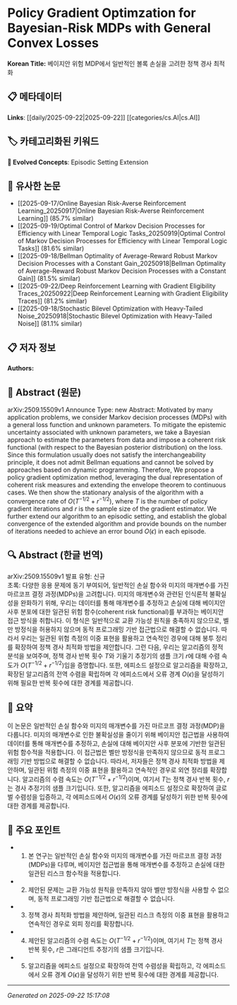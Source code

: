 # Policy Gradient Optimzation for Bayesian-Risk MDPs with General Convex Losses

**Korean Title:** 베이지안 위험 MDP에서 일반적인 볼록 손실을 고려한 정책 경사 최적화

## 📋 메타데이터

**Links**: [[daily/2025-09-22|2025-09-22]] [[categories/cs.AI|cs.AI]]

## 🏷️ 카테고리화된 키워드
**🚀 Evolved Concepts**: Episodic Setting Extension

## 🔗 유사한 논문
- [[2025-09-17/Online Bayesian Risk-Averse Reinforcement Learning_20250917|Online Bayesian Risk-Averse Reinforcement Learning]] (85.7% similar)
- [[2025-09-19/Optimal Control of Markov Decision Processes for Efficiency with Linear Temporal Logic Tasks_20250919|Optimal Control of Markov Decision Processes for Efficiency with Linear Temporal Logic Tasks]] (81.6% similar)
- [[2025-09-18/Bellman Optimality of Average-Reward Robust Markov Decision Processes with a Constant Gain_20250918|Bellman Optimality of Average-Reward Robust Markov Decision Processes with a Constant Gain]] (81.5% similar)
- [[2025-09-22/Deep Reinforcement Learning with Gradient Eligibility Traces_20250922|Deep Reinforcement Learning with Gradient Eligibility Traces]] (81.2% similar)
- [[2025-09-18/Stochastic Bilevel Optimization with Heavy-Tailed Noise_20250918|Stochastic Bilevel Optimization with Heavy-Tailed Noise]] (81.1% similar)

## 📋 저자 정보

**Authors:** 

## 📄 Abstract (원문)

arXiv:2509.15509v1 Announce Type: new 
Abstract: Motivated by many application problems, we consider Markov decision processes (MDPs) with a general loss function and unknown parameters. To mitigate the epistemic uncertainty associated with unknown parameters, we take a Bayesian approach to estimate the parameters from data and impose a coherent risk functional (with respect to the Bayesian posterior distribution) on the loss. Since this formulation usually does not satisfy the interchangeability principle, it does not admit Bellman equations and cannot be solved by approaches based on dynamic programming. Therefore, We propose a policy gradient optimization method, leveraging the dual representation of coherent risk measures and extending the envelope theorem to continuous cases. We then show the stationary analysis of the algorithm with a convergence rate of $O(T^{-1/2}+r^{-1/2})$, where $T$ is the number of policy gradient iterations and $r$ is the sample size of the gradient estimator. We further extend our algorithm to an episodic setting, and establish the global convergence of the extended algorithm and provide bounds on the number of iterations needed to achieve an error bound $O(\epsilon)$ in each episode.

## 🔍 Abstract (한글 번역)

arXiv:2509.15509v1 발표 유형: 신규  
초록: 다양한 응용 문제에 동기 부여되어, 일반적인 손실 함수와 미지의 매개변수를 가진 마르코프 결정 과정(MDPs)을 고려합니다. 미지의 매개변수와 관련된 인식론적 불확실성을 완화하기 위해, 우리는 데이터를 통해 매개변수를 추정하고 손실에 대해 베이지안 사후 분포에 대한 일관된 위험 함수(coherent risk functional)를 부과하는 베이지안 접근 방식을 취합니다. 이 형식은 일반적으로 교환 가능성 원칙을 충족하지 않으므로, 벨만 방정식을 허용하지 않으며 동적 프로그래밍 기반 접근법으로 해결할 수 없습니다. 따라서 우리는 일관된 위험 측정의 이중 표현을 활용하고 연속적인 경우에 대해 봉투 정리를 확장하여 정책 경사 최적화 방법을 제안합니다. 그런 다음, 우리는 알고리즘의 정적 분석을 보여주며, 정책 경사 반복 횟수 $T$와 기울기 추정기의 샘플 크기 $r$에 대해 수렴 속도가 $O(T^{-1/2}+r^{-1/2})$임을 증명합니다. 또한, 에피소드 설정으로 알고리즘을 확장하고, 확장된 알고리즘의 전역 수렴을 확립하며 각 에피소드에서 오류 경계 $O(\epsilon)$을 달성하기 위해 필요한 반복 횟수에 대한 경계를 제공합니다.

## 📝 요약

이 논문은 일반적인 손실 함수와 미지의 매개변수를 가진 마르코프 결정 과정(MDP)을 다룹니다. 미지의 매개변수로 인한 불확실성을 줄이기 위해 베이지안 접근법을 사용하여 데이터를 통해 매개변수를 추정하고, 손실에 대해 베이지안 사후 분포에 기반한 일관된 위험 함수적을 적용합니다. 이 접근법은 벨만 방정식을 만족하지 않으므로 동적 프로그래밍 기반 방법으로 해결할 수 없습니다. 따라서, 저자들은 정책 경사 최적화 방법을 제안하며, 일관된 위험 측정의 이중 표현을 활용하고 연속적인 경우로 외연 정리를 확장합니다. 알고리즘의 수렴 속도는 $O(T^{-1/2}+r^{-1/2})$이며, 여기서 $T$는 정책 경사 반복 횟수, $r$는 경사 추정기의 샘플 크기입니다. 또한, 알고리즘을 에피소드 설정으로 확장하여 글로벌 수렴성을 입증하고, 각 에피소드에서 $O(\epsilon)$의 오류 경계를 달성하기 위한 반복 횟수에 대한 경계를 제공합니다.

## 🎯 주요 포인트

- 1. 본 연구는 일반적인 손실 함수와 미지의 매개변수를 가진 마르코프 결정 과정(MDPs)을 다루며, 베이지안 접근법을 통해 매개변수를 추정하고 손실에 대한 일관된 리스크 함수적을 적용합니다.

- 2. 제안된 문제는 교환 가능성 원칙을 만족하지 않아 벨만 방정식을 사용할 수 없으며, 동적 프로그래밍 기반 접근법으로 해결할 수 없습니다.

- 3. 정책 경사 최적화 방법을 제안하며, 일관된 리스크 측정의 이중 표현을 활용하고 연속적인 경우로 외피 정리를 확장합니다.

- 4. 제안된 알고리즘의 수렴 속도는 $O(T^{-1/2}+r^{-1/2})$이며, 여기서 $T$는 정책 경사 반복 횟수, $r$은 그래디언트 추정기의 샘플 크기입니다.

- 5. 알고리즘을 에피소드 설정으로 확장하여 전역 수렴성을 확립하고, 각 에피소드에서 오류 경계 $O(\epsilon)$을 달성하기 위한 반복 횟수에 대한 경계를 제공합니다.

---

*Generated on 2025-09-22 15:17:08*